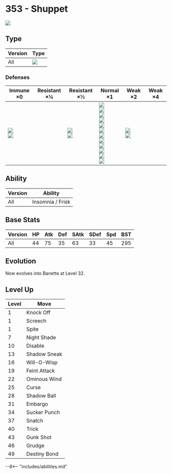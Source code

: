 # 353 - Shuppet
![][353]

## Type

Version | Type
---     | ---
All     | ![][ghost]

### Defenses

Immune ×0                        | Resistant ×¼ | Resistant ×½                | Normal ×1                                                                                                                                                                    | Weak ×2                     | Weak ×4
---                              | ---          | ---                         | ---                                                                                                                                                                          | ---                         | ---
![][normal]<br>![][fighting]<br> | &nbsp;       | ![][poison]<br>![][bug]<br> | ![][flying]<br>![][ground]<br>![][rock]<br>![][steel]<br>![][fire]<br>![][water]<br>![][grass]<br>![][electric]<br>![][psychic]<br>![][ice]<br>![][dragon]<br>![][fairy]<br> | ![][ghost]<br>![][dark]<br> | &nbsp;

## Ability

Version | Ability
---     | ---
All     | Insomnia / Frisk

## Base Stats

Version | HP  | Atk | Def | SAtk | SDef | Spd | BST
---     | --- | --- | --- | ---  | ---  | --- | ---
All     | 44  | 75  | 35  | 63   | 33   | 45  | 295

## Evolution
Now evolves into Banette at Level 32.

## Level Up

Level | Move
---   | ---
1     | Knock Off
1     | Screech
1     | Spite
7     | Night Shade
10    | Disable
13    | Shadow Sneak
16    | Will-O-Wisp
19    | Feint Attack
22    | Ominous Wind
25    | Curse
28    | Shadow Ball
31    | Embargo
34    | Sucker Punch
37    | Snatch
40    | Trick
43    | Gunk Shot
46    | Grudge
49    | Destiny Bond


--8<-- "includes/abilities.md"

[353]: ../img/pokemon/353.png
[normal]: ../img/types/normal.png
[fire]: ../img/types/fire.png
[fighting]: ../img/types/fighting.png
[water]: ../img/types/water.png
[flying]: ../img/types/flying.png
[grass]: ../img/types/grass.png
[poison]: ../img/types/poison.png
[electric]: ../img/types/electric.png
[ground]: ../img/types/ground.png
[psychic]: ../img/types/psychic.png
[rock]: ../img/types/rock.png
[ice]: ../img/types/ice.png
[bug]: ../img/types/bug.png
[dragon]: ../img/types/dragon.png
[ghost]: ../img/types/ghost.png
[dark]: ../img/types/dark.png
[steel]: ../img/types/steel.png
[fairy]: ../img/types/fairy.png
